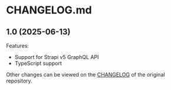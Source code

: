 # CHANGELOG.md

## 1.0 (2025-06-13)

Features:

  - Support for Strapi v5 GraphQL API
  - TypeScript support

Other changes can be viewed on the [CHANGELOG](https://github.com/relate-app/gatsby-source-strapi-graphql/blob/master/CHANGELOG.md) of the original repository.